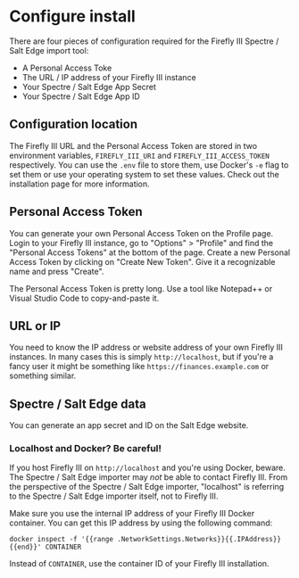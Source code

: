 # Configure install

There are four pieces of configuration required for the Firefly III Spectre / Salt Edge import tool:

- A Personal Access Toke
- The URL / IP address of your Firefly III instance
- Your Spectre / Salt Edge App Secret
- Your Spectre / Salt Edge App ID

## Configuration location

The Firefly III URL and the Personal Access Token are stored in two environment variables, `FIREFLY_III_URI` and `FIREFLY_III_ACCESS_TOKEN` respectively. You can use the `.env` file to store them, use Docker's `-e` flag to set them or use your operating system to set these values. Check out the installation page for more information.

## Personal Access Token

You can generate your own Personal Access Token on the Profile page. Login to your Firefly III instance, go to "Options" > "Profile" and find the "Personal Access Tokens" at the bottom of the page. Create a new Personal Access Token by clicking on "Create New Token". Give it a recognizable name and press "Create".

The Personal Access Token is pretty long. Use a tool like Notepad++ or Visual Studio Code to copy-and-paste it.

## URL or IP

You need to know the IP address or website address of your own Firefly III instances. In many cases this is simply `http://localhost`, but if you're a fancy user it might be something like `https://finances.example.com` or something similar.

## Spectre / Salt Edge data

You can generate an app secret and ID on the Salt Edge website.

### Localhost and Docker? Be careful!

If you host Firefly III on `http://localhost` and you're using Docker, beware. The Spectre / Salt Edge importer may *not* be able to contact Firefly III. From the perspective of the Spectre / Salt Edge importer, "localhost" is referring to the Spectre / Salt Edge importer itself, not to Firefly III. 

Make sure you use the internal IP address of your Firefly III Docker container. You can get this IP address by using the following command:

```
docker inspect -f '{{range .NetworkSettings.Networks}}{{.IPAddress}}{{end}}' CONTAINER
```

Instead of `CONTAINER`, use the container ID of your Firefly III installation.
